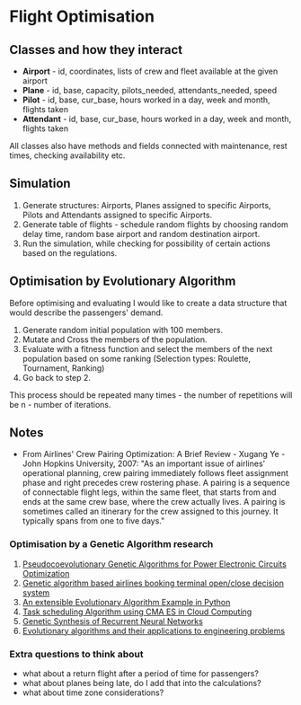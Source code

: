 # Flight Optimisation

## Classes and how they interact

- **Airport** - id, coordinates, lists of crew and fleet available at the given airport
- **Plane** - id, base, capacity, pilots_needed, attendants_needed, speed
- **Pilot** - id, base, cur_base, hours worked in a day, week and month, flights taken
- **Attendant** - id, base, cur_base, hours worked in a day, week and month, flights taken

All classes also have methods and fields connected with maintenance, rest times, checking availability etc.

## Simulation

1. Generate structures: Airports, Planes assigned to specific Airports, Pilots and Attendants assigned to specific Airports.
2. Generate table of flights - schedule random flights by choosing random delay time, random base airport and random destination airport.
3. Run the simulation, while checking for possibility of certain actions based on the regulations.

## Optimisation by Evolutionary Algorithm

Before optimising and evaluating I would like to create a data structure that would describe the passengers' demand.

1. Generate random initial population with 100 members.
2. Mutate and Cross the members of the population.
3. Evaluate with a fitness function and select the members of the next population based on some ranking (Selection types: Roulette, Tournament, Ranking)
4. Go back to step 2.

This process should be repeated many times - the number of repetitions will be n - number of iterations.

## Notes

- From Airlines' Crew Pairing Optimization: A Brief Review - Xugang Ye - John Hopkins University, 2007:
"As an important issue of airlines’ operational planning, crew pairing immediately follows fleet assignment phase and right precedes crew rostering phase. A pairing is a sequence of connectable flight legs, within the same fleet, that starts from and ends at the same crew base, where the crew actually lives. A pairing is sometimes called an itinerary for the crew assigned to this journey. It typically spans from one to five days."

### Optimisation by a Genetic Algorithm research

1. [Pseudocoevolutionary Genetic Algorithms for Power Electronic Circuits Optimization](https://web.archive.org/web/20110707025618/http://www.cs.sysu.edu.cn/~jzhang/papers/SMCC.pdf#)
2. [Genetic algorithm based airlines booking terminal open/close decision system](https://dl.acm.org/doi/abs/10.1145/2345396.2345426)
3. [An extensible Evolutionary Algorithm Example in Python](https://towardsdatascience.com/an-extensible-evolutionary-algorithm-example-in-python-7372c56a557b)
4. [Task scheduling Algorithm using CMA ES in Cloud Computing](https://jacet.srbiau.ac.ir/article_10641_f33706f4f318ee00b09343d530580343.pdf)
5. [Genetic Synthesis of Recurrent Neural Networks](http://arimaa.com/arimaa/about/Thesis/Thesis.pdf)
6. [Evolutionary algorithms and their applications to engineering problems](https://link.springer.com/article/10.1007/s00521-020-04832-8)

### Extra questions to think about

- what about a return flight after a period of time for passengers?
- what about planes being late, do I add that into the calculations?
- what about time zone considerations?
